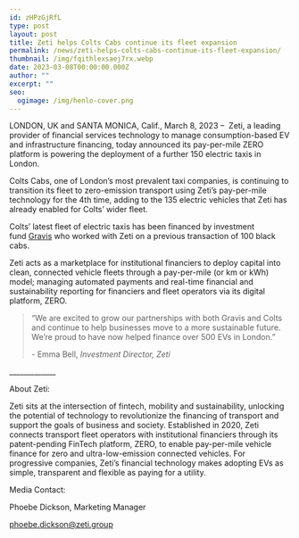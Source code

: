 ```yaml
---
id: zHPzGjRfL
type: post
layout: post
title: Zeti helps Colts Cabs continue its fleet expansion
permalink: /news/zeti-helps-colts-cabs-continue-its-fleet-expansion/
thumbnail: /img/fqithlexsaej7rx.webp
date: 2023-03-08T00:00:00.000Z
author: ""
excerpt: ""
seo:
  ogimage: /img/henlo-cover.png
---
```

LONDON, UK and SANTA MONICA, Calif., March 8, 2023 –  Zeti, a leading provider of financial services technology to manage consumption-based EV and infrastructure financing, today announced its pay-per-mile ZERO platform is powering the deployment of a further 150 electric taxis in London.

Colts Cabs, one of London’s most prevalent taxi companies, is continuing to transition its fleet to zero-emission transport using Zeti’s pay-per-mile technology for the 4th time, adding to the 135 electric vehicles that Zeti has already enabled for Colts’ wider fleet.

Colts’ latest fleet of electric taxis has been financed by investment fund [Gravis](https://www.graviscapital.com/) who worked with Zeti on a previous transaction of 100 black cabs.     

Zeti acts as a marketplace for institutional financiers to deploy capital into clean, connected vehicle fleets through a pay-per-mile (or km or kWh) model; managing automated payments and real-time financial and sustainability reporting for financiers and fleet operators via its digital platform, ZERO.          

> “We are excited to grow our partnerships with both Gravis and Colts and continue to help businesses move to a more sustainable future. We’re proud to have now helped finance over 500 EVs in London.”
>
> \- Emma Bell, *Investment Director, Zeti*

\_\_\_\_\_\_\_\_\_\_\_\__

About Zeti:

Zeti sits at the intersection of fintech, mobility and sustainability, unlocking the potential of technology to revolutionize the financing of transport and support the goals of business and society. Established in 2020, Zeti connects transport fleet operators with institutional financiers through its patent-pending FinTech platform, ZERO, to enable pay-per-mile vehicle finance for zero and ultra-low-emission connected vehicles. For progressive companies, Zeti’s financial technology makes adopting EVs as simple, transparent and flexible as paying for a utility.

Media Contact:

Phoebe Dickson, Marketing Manager

[phoebe.dickson@zeti.group](mailto:phoebe.dickson@zeti.group)